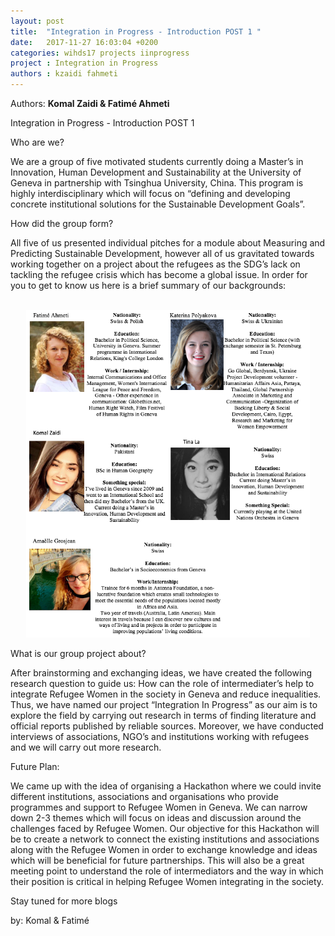 ```yaml
---
layout: post
title:  "Integration in Progress - Introduction POST 1 "
date:   2017-11-27 16:03:04 +0200
categories: wihds17 projects iinprogress
project : Integration in Progress
authors : kzaidi fahmeti
---
```


Authors: **Komal Zaidi & Fatimé Ahmeti**

Integration in Progress - Introduction POST 1

Who are we?

We are a group of five motivated students currently doing a Master’s in Innovation, Human Development and Sustainability at the University of Geneva in partnership with Tsinghua University, China. This program is highly interdisciplinary which will focus on “defining and developing concrete institutional solutions for the Sustainable Development Goals”.

How did the group form?

All five of us presented individual pitches for a module about Measuring and Predicting Sustainable Development,  however all of us gravitated towards working together on a project about the refugees as the SDG’s lack on tackling the refugee crisis which has become a global issue. In order for you to get to know us here is a brief summary of our backgrounds:  

<br>
<center><img src="/images/groupp.png" alt=""  width="90%"></center>

What is our group project about?

After brainstorming and exchanging ideas, we have created the following research question to guide us: How can the role of intermediater’s help to integrate Refugee Women in the society in Geneva and reduce inequalities. Thus, we have named our project “Integration In Progress” as our aim is to explore the field by carrying out research in terms of finding literature and official reports published by reliable sources. Moreover, we have conducted interviews of associations, NGO’s and institutions working with refugees and we will carry out more research.

Future Plan:

We came up with the idea of organising a Hackathon where we could invite different institutions, associations and organisations who provide programmes and support to Refugee Women in Geneva. We can narrow down 2-3 themes which will focus on ideas and discussion around the challenges faced by Refugee Women. Our objective for this Hackathon will be to create a network to connect the existing institutions and associations along with the Refugee Women in order to exchange knowledge and ideas which will be beneficial for future partnerships. This will also be a great meeting point to understand the role of intermediators and the way in which their position is critical in helping Refugee Women integrating in the society.

Stay tuned for more blogs

by:
Komal & Fatimé
